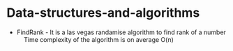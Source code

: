 # Data-structures-and-algorithms
* FindRank - It is a las vegas randamise algorithm to find rank of a number 
&nbsp;&nbsp;&nbsp; Time complexity of the algorithm is on average O(n) 
